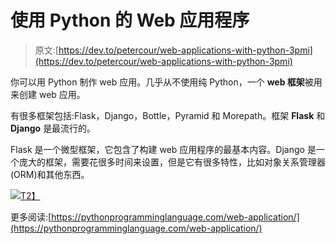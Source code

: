 # 使用 Python 的 Web 应用程序

> 原文:[https://dev.to/petercour/web-applications-with-python-3pmi](https://dev.to/petercour/web-applications-with-python-3pmi)

你可以用 Python 制作 web 应用。几乎从不使用纯 Python，一个 **web 框架**被用来创建 web 应用。

有很多框架包括:Flask，Django，Bottle，Pyramid 和 Morepath。框架 **Flask** 和 **Django** 是最流行的。

Flask 是一个微型框架，它包含了构建 web 应用程序的最基本内容。Django 是一个庞大的框架，需要花很多时间来设置，但是它有很多特性，比如对象关系管理器(ORM)和其他东西。

[![](../Images/71b30f754f2254e403b610f143027a17.png)T2】](https://youtu.be/4EQoRKef7T4)

更多阅读:[https://pythonprogramminglanguage.com/web-application/](https://pythonprogramminglanguage.com/web-application/)